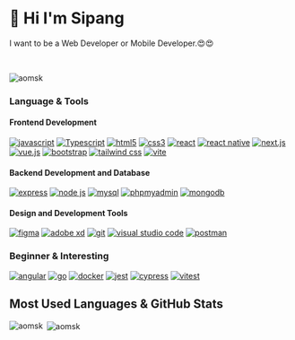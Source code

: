 <h1>👋 Hi I'm Sipang</h1>
I want to be a Web Developer or Mobile  Developer.😍😍 

<br><p align="left"> <img src="https://komarev.com/ghpvc/?username=aomsk&label=Profile%20views&color=0e75b6&style=flat" alt="aomsk" /> </p>

###  Language & Tools
#### Frontend Development
[![javascript](https://img.shields.io/static/v1?label=&message=javascript&color=%231b1b1b&style=for-the-badge&logo=javascript)](https://)
[![Typescript](https://img.shields.io/static/v1?label=&message=Typescript&color=%231b1b1b&style=for-the-badge&logo=typescript)](https://)
[![html5](https://img.shields.io/static/v1?label=&message=html5&color=%231b1b1b&style=for-the-badge&logo=html5)](https://)
[![css3](https://img.shields.io/static/v1?label=&message=css3&color=%231b1b1b&style=for-the-badge&logo=css3&logoColor=%231572B6)](https://)
[![react](https://img.shields.io/static/v1?label=&message=react&color=%231b1b1b&style=for-the-badge&logo=react)](https://)
[![react native](https://img.shields.io/static/v1?label=&message=react+native&color=%231b1b1b&style=for-the-badge&logo=react)](https://)
[![next.js](https://img.shields.io/static/v1?label=&message=next.js&color=%231b1b1b&style=for-the-badge&logo=nextdotjs)](https://)
[![vue.js](https://img.shields.io/static/v1?label=&message=vue.js&color=%231b1b1b&style=for-the-badge&logo=vuedotjs)](https://)
[![bootstrap](https://img.shields.io/static/v1?label=&message=bootstrap&color=%231b1b1b&style=for-the-badge&logo=bootstrap)](https://)
[![tailwind css](https://img.shields.io/static/v1?label=&message=tailwind+css&color=%231b1b1b&style=for-the-badge&logo=tailwindcss)](https://)
[![vite](https://img.shields.io/static/v1?label=&message=vite&color=%231b1b1b&style=for-the-badge&logo=vite)](https://)

#### Backend Development and Database
[![express](https://img.shields.io/static/v1?label=&message=express&color=%231b1b1b&style=for-the-badge&logo=express)](https://)
[![node js](https://img.shields.io/static/v1?label=&message=node+js&color=%231b1b1b&style=for-the-badge&logo=nodedotjs)](https://)
[![mysql](https://img.shields.io/static/v1?label=&message=mysql&color=%231b1b1b&style=for-the-badge&logo=mysql)](https://)
[![phpmyadmin](https://img.shields.io/static/v1?label=&message=phpmyadmin&color=%231b1b1b&style=for-the-badge&logo=phpmyadmin&logoColor=%236C78AF)](https://)
[![mongodb](https://img.shields.io/static/v1?label=&message=mongodb&color=%231b1b1b&style=for-the-badge&logo=mongodb)](https://)
  
#### Design and Development Tools
[![figma](https://img.shields.io/static/v1?label=&message=figma&color=%231b1b1b&style=for-the-badge&logo=figma)](https://)
[![adobe xd](https://img.shields.io/static/v1?label=&message=adobe+xd&color=%231b1b1b&style=for-the-badge&logo=adobexd)](https://)
[![git](https://img.shields.io/static/v1?label=&message=git&color=%231b1b1b&style=for-the-badge&logo=git)](https://)
[![visual studio code](https://img.shields.io/static/v1?label=&message=visual+studio+code&color=%231b1b1b&style=for-the-badge&logo=visualstudiocode&logoColor=%23007ACC)](https://)
[![postman](https://img.shields.io/static/v1?label=&message=postman&color=%231b1b1b&style=for-the-badge&logo=postman)](https://)

### Beginner & Interesting
[![angular](https://img.shields.io/static/v1?label=&message=angular&color=%231b1b1b&style=for-the-badge&logo=angular&logoColor=%23DD0031)](https://)
[![go](https://img.shields.io/static/v1?label=&message=go&color=%231b1b1b&style=for-the-badge&logo=go)](https://)
[![docker](https://img.shields.io/static/v1?label=&message=docker&color=%231b1b1b&style=for-the-badge&logo=docker)](https://)
[![jest](https://img.shields.io/static/v1?label=&message=jest&color=%231b1b1b&style=for-the-badge&logo=jest&logoColor=%23C21325)](https://)
[![cypress](https://img.shields.io/static/v1?label=&message=cypress&color=%231b1b1b&style=for-the-badge&logo=cypress)](https://)
[![vitest](https://img.shields.io/static/v1?label=&message=vitest&color=%231b1b1b&style=for-the-badge&logo=vitest)](https://)

## Most Used Languages & GitHub Stats
<p align="left"></p>
<p><img align="left" src="https://github-readme-stats.vercel.app/api/top-langs?username=aomsk&show_icons=true&locale=en&layout=compact" alt="aomsk" /></p>
<p>&nbsp;<img align="center" src="https://github-readme-stats.vercel.app/api?username=aomsk&show_icons=true&locale=en" alt="aomsk" /></p>
